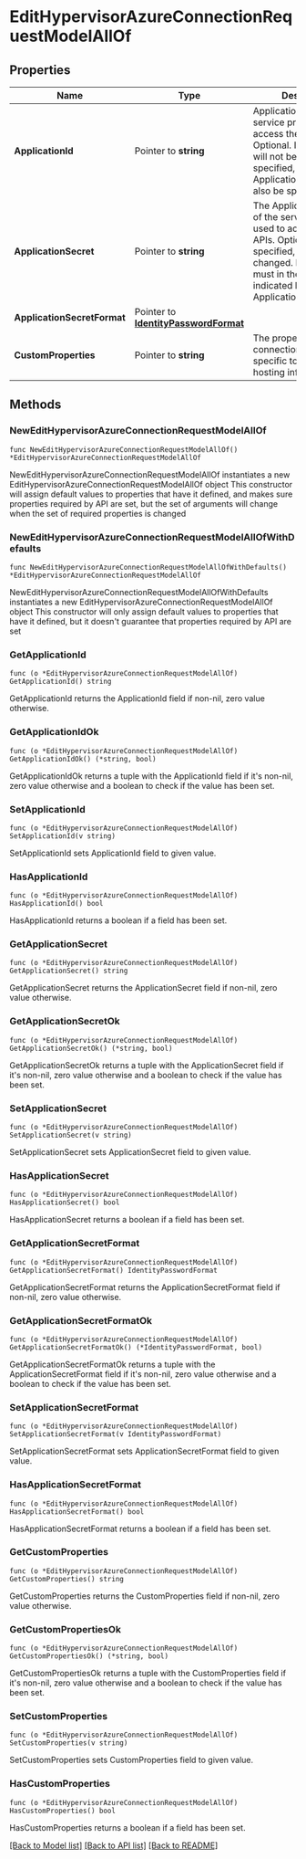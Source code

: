 # EditHypervisorAzureConnectionRequestModelAllOf

## Properties

Name | Type | Description | Notes
------------ | ------------- | ------------- | -------------
**ApplicationId** | Pointer to **string** | Application ID of the service principal used to access the Azure APIs.  Optional.  If not specified, will not be changed.  If specified, then ApplicationSecret must also be specified. | [optional] 
**ApplicationSecret** | Pointer to **string** | The Application Secret of the service principal used to access the Azure APIs.  Optional.  If not specified, will not be changed.  If specified, must in the format indicated by ApplicationSecretFormat. | [optional] 
**ApplicationSecretFormat** | Pointer to [**IdentityPasswordFormat**](IdentityPasswordFormat.md) |  | [optional] 
**CustomProperties** | Pointer to **string** | The properties of host connection that are specific to the target hosting infrastructure. | [optional] 

## Methods

### NewEditHypervisorAzureConnectionRequestModelAllOf

`func NewEditHypervisorAzureConnectionRequestModelAllOf() *EditHypervisorAzureConnectionRequestModelAllOf`

NewEditHypervisorAzureConnectionRequestModelAllOf instantiates a new EditHypervisorAzureConnectionRequestModelAllOf object
This constructor will assign default values to properties that have it defined,
and makes sure properties required by API are set, but the set of arguments
will change when the set of required properties is changed

### NewEditHypervisorAzureConnectionRequestModelAllOfWithDefaults

`func NewEditHypervisorAzureConnectionRequestModelAllOfWithDefaults() *EditHypervisorAzureConnectionRequestModelAllOf`

NewEditHypervisorAzureConnectionRequestModelAllOfWithDefaults instantiates a new EditHypervisorAzureConnectionRequestModelAllOf object
This constructor will only assign default values to properties that have it defined,
but it doesn't guarantee that properties required by API are set

### GetApplicationId

`func (o *EditHypervisorAzureConnectionRequestModelAllOf) GetApplicationId() string`

GetApplicationId returns the ApplicationId field if non-nil, zero value otherwise.

### GetApplicationIdOk

`func (o *EditHypervisorAzureConnectionRequestModelAllOf) GetApplicationIdOk() (*string, bool)`

GetApplicationIdOk returns a tuple with the ApplicationId field if it's non-nil, zero value otherwise
and a boolean to check if the value has been set.

### SetApplicationId

`func (o *EditHypervisorAzureConnectionRequestModelAllOf) SetApplicationId(v string)`

SetApplicationId sets ApplicationId field to given value.

### HasApplicationId

`func (o *EditHypervisorAzureConnectionRequestModelAllOf) HasApplicationId() bool`

HasApplicationId returns a boolean if a field has been set.

### GetApplicationSecret

`func (o *EditHypervisorAzureConnectionRequestModelAllOf) GetApplicationSecret() string`

GetApplicationSecret returns the ApplicationSecret field if non-nil, zero value otherwise.

### GetApplicationSecretOk

`func (o *EditHypervisorAzureConnectionRequestModelAllOf) GetApplicationSecretOk() (*string, bool)`

GetApplicationSecretOk returns a tuple with the ApplicationSecret field if it's non-nil, zero value otherwise
and a boolean to check if the value has been set.

### SetApplicationSecret

`func (o *EditHypervisorAzureConnectionRequestModelAllOf) SetApplicationSecret(v string)`

SetApplicationSecret sets ApplicationSecret field to given value.

### HasApplicationSecret

`func (o *EditHypervisorAzureConnectionRequestModelAllOf) HasApplicationSecret() bool`

HasApplicationSecret returns a boolean if a field has been set.

### GetApplicationSecretFormat

`func (o *EditHypervisorAzureConnectionRequestModelAllOf) GetApplicationSecretFormat() IdentityPasswordFormat`

GetApplicationSecretFormat returns the ApplicationSecretFormat field if non-nil, zero value otherwise.

### GetApplicationSecretFormatOk

`func (o *EditHypervisorAzureConnectionRequestModelAllOf) GetApplicationSecretFormatOk() (*IdentityPasswordFormat, bool)`

GetApplicationSecretFormatOk returns a tuple with the ApplicationSecretFormat field if it's non-nil, zero value otherwise
and a boolean to check if the value has been set.

### SetApplicationSecretFormat

`func (o *EditHypervisorAzureConnectionRequestModelAllOf) SetApplicationSecretFormat(v IdentityPasswordFormat)`

SetApplicationSecretFormat sets ApplicationSecretFormat field to given value.

### HasApplicationSecretFormat

`func (o *EditHypervisorAzureConnectionRequestModelAllOf) HasApplicationSecretFormat() bool`

HasApplicationSecretFormat returns a boolean if a field has been set.

### GetCustomProperties

`func (o *EditHypervisorAzureConnectionRequestModelAllOf) GetCustomProperties() string`

GetCustomProperties returns the CustomProperties field if non-nil, zero value otherwise.

### GetCustomPropertiesOk

`func (o *EditHypervisorAzureConnectionRequestModelAllOf) GetCustomPropertiesOk() (*string, bool)`

GetCustomPropertiesOk returns a tuple with the CustomProperties field if it's non-nil, zero value otherwise
and a boolean to check if the value has been set.

### SetCustomProperties

`func (o *EditHypervisorAzureConnectionRequestModelAllOf) SetCustomProperties(v string)`

SetCustomProperties sets CustomProperties field to given value.

### HasCustomProperties

`func (o *EditHypervisorAzureConnectionRequestModelAllOf) HasCustomProperties() bool`

HasCustomProperties returns a boolean if a field has been set.


[[Back to Model list]](../README.md#documentation-for-models) [[Back to API list]](../README.md#documentation-for-api-endpoints) [[Back to README]](../README.md)


